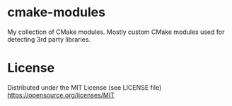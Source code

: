 # cmake-modules

My collection of CMake modules.
Mostly custom CMake modules used for detecting 3rd party libraries.


# License

Distributed under the MIT License (see LICENSE file)
https://opensource.org/licenses/MIT
